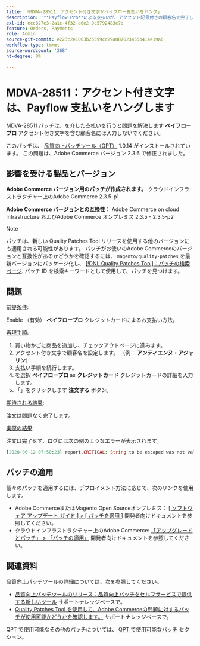 ```yaml
---
title: 「MDVA-28511：アクセント付き文字がペイフロー支払いをハング」
description: '**Payflow Pro**による支払いが、アクセント記号付きの顧客名で完了しない場合、MDVA-28511 パッチでこの問題を解決します。'
exl-id: ecc827e3-2a1c-4f32-a0e2-9c5792483e7d
feature: Orders, Payments
role: Admin
source-git-commit: e223c2e1063b25399cc29a087623435b414e19a6
workflow-type: tm+mt
source-wordcount: '368'
ht-degree: 0%

---
```


# MDVA-28511：アクセント付き文字は、Payflow 支払いをハングします

MDVA-28511 パッチは、を介した支払いを行うと問題を解決します **ペイフロープロ** アクセント付き文字を含む顧客名には入力しないでください。

このパッチは、 [品質向上パッチツール（QPT）](https://devdocs.magento.com/guides/v2.4/comp-mgr/patching.html#mqp) 1.0.14 がインストールされています。 この問題は、Adobe Commerce バージョン 2.3.6 で修正されました。

## 影響を受ける製品とバージョン

**Adobe Commerce バージョン用のパッチが作成されます。** クラウドインフラストラクチャー上のAdobe Commerce 2.3.5-p1

**Adobe Commerce バージョンとの互換性：** Adobe Commerce on cloud infrastructure およびAdobe Commerce オンプレミス 2.3.5 - 2.3.5-p2

>[!NOTE]
>
>パッチは、新しい Quality Patches Tool リリースを使用する他のバージョンにも適用される可能性があります。 パッチがお使いのAdobe Commerceのバージョンと互換性があるかどうかを確認するには、 `magento/quality-patches` を最新バージョンにパッケージ化し、 [[!DNL Quality Patches Tool]：パッチの検索ページ](https://devdocs.magento.com/quality-patches/tool.html#patch-grid). パッチ ID を検索キーワードとして使用して、パッチを見つけます。

## 問題

<u>前提条件</u>:

Enable （有効） **ペイフロープロ** クレジットカードによるお支払い方法。

<u>再現手順</u>:

1. 買い物かごに商品を追加し、チェックアウトページに進みます。
1. アクセント付き文字で顧客名を設定します。 （例： **アンティエンヌ・アジャリン**）
1. 支払い手順を続行します。
1. を選択 **ペイフロープロ** as **クレジットカード** クレジットカードの詳細を入力します。
1. 「」をクリックします **注文する** ボタン。

<u>期待される結果</u>:

注文は問題なく完了します。

<u>実際の結果</u>:

注文は完了せず、ログには次の例のようなエラーが表示されます。

```php
[2020-06-12 07:50:23] report.CRITICAL: String to be escaped was not valid UTF-8 or could not be converted: �?tienne �?illini [] []
```

## パッチの適用

個々のパッチを適用するには、デプロイメント方法に応じて、次のリンクを使用します。

* Adobe CommerceまたはMagento Open Sourceオンプレミス： [[ ソフトウェア アップデート ガイド ] > [ パッチを適用 ]](https://devdocs.magento.com/guides/v2.4/comp-mgr/patching/mqp.html) 開発者向けドキュメントを参照してください。
* クラウドインフラストラクチャー上のAdobe Commerce: [「アップグレードとパッチ」 > 「パッチの適用」](https://devdocs.magento.com/cloud/project/project-patch.html) 開発者向けドキュメントを参照してください。

## 関連資料

品質向上パッチツールの詳細については、次を参照してください。

* [品質向上パッチツールのリリース：品質向上パッチをセルフサービスで提供する新しいツール](/help/announcements/adobe-commerce-announcements/magento-quality-patches-released-new-tool-to-self-serve-quality-patches.md) サポートナレッジベースで。
* [Quality Patches Tool を使用して、Adobe Commerceの問題に対するパッチが使用可能かどうかを確認します。](/help/support-tools/patches-available-in-qpt-tool/check-patch-for-magento-issue-with-magento-quality-patches.md) サポートナレッジベースで。

QPT で使用可能なその他のパッチについては、 [QPT で使用可能なパッチ](https://support.magento.com/hc/en-us/sections/360010506631-Patches-available-in-MQP-tool-) セクション。
